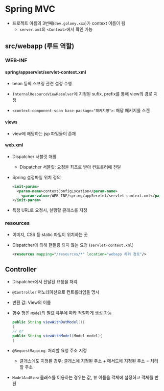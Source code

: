 # Spring MVC

* 프로젝트 이름의 3번째(`dev.golony.xxx`)가 context 이름이 됨
  * `server.xml`의 `<Context>`에서 확인 가능

## src/webapp (루트 역할)

### WEB-INF

#### spring/appservlet/servlet-context.xml

* bean 등의 스프링 관련 설정 수행
* `InternalResourceViewResolver`에 지정된 sufix, prefix를 통해 view의 경로 지정

* `<context:component-scan base-package="패키지명">`: 해당 패키지를 스캔

#### views

* view에 해당하는 jsp 파일들이 존재

#### web.xml

* Dispatcher 서블릿 매핑

  * Dispatcher 서블릿: 요청을 최초로 받아 컨트롤러에 전달

* Spring 설정파일 위치 정의

  ```xml
  <init-param>
  	<param-name>contextConfigLocation</param-name>
      <param-value>/WEB-INF/spring/appServlet/servlet-context.xml</param-value>
  </init-param>
  ```

  

* 특정 URL로 요청시, 실행할 클래스를 지정



### resources

* 이미지, CSS 등 static 파일이 위치하는 곳

* Dispatcher에 의해 핸들링 되지 않는 요청 (`servlet-context.xml`)

  ```xml
  <resources mapping="/resources/*" location="webapp 하위 경로"/>
  ```

  

## Controller

* Dispatcher에서 전달된 요청을 처리

* `@Controller` 어노테이션으로 컨트롤러임을 명시

* 반환 값: View의 이름

* 함수 형은 `Model`의 필요 유무에 따라 적절하게 생성 가능

  ```java
  public String viewWithOutModel(){
  }
  // or
  public String viewWithModel(Model model){
  }
  ```

* `@RequestMapping`: 처리할 요청 주소 지정
  * 클래스에도 지정된 경우: 클래스에 지정된 주소 + 메서드에 지정된 주소 = 처리할 주소
* `ModelAndView` 클래스를 이용하는 경우는 값, 뷰 이름을 객체에 설정하고 객체를 반환
